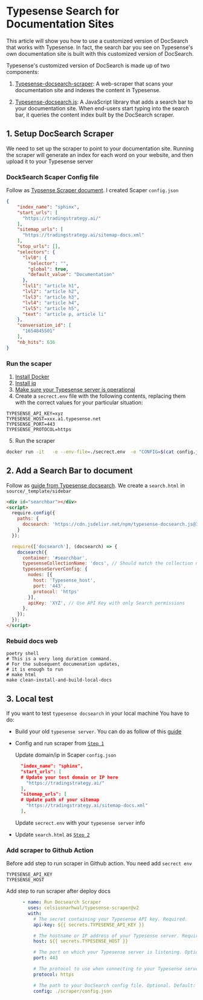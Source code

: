 # Typesense Search for Documentation Sites
This article will show you how to use a customized version of DocSearch that works with Typesense. In fact, the search bar you see on Typesense's own documentation site is built with this customized version of DocSearch.

Typesense's customized version of DocSearch is made up of two components:

1. [Typesense-docsearch-scraper](https://github.com/typesense/typesense-docsearch-scraper): A web-scraper that scans your documentation site and indexes the content in Typesense.

2. [Typesense-docsearch.js](https://github.com/typesense/typesense-docsearch.js): A JavaScript library that adds a search bar to your documentation site. When end-users start typing into the search bar, it queries the content index built by the DocSearch scraper.



## 1. Setup DocSearch Scraper
We need to set up the scraper to point to your documentation site. Running the scraper will generate an index for each word on your website, and then upload it to your Typesense server

### DockSearch Scaper Config file
Follow as [Typsense Scraper document](https://typesense.org/docs/guide/docsearch.html#create-a-docsearch-scraper-config-file). I created Scaper `config.json` 

```json
{
    "index_name": "sphinx",
    "start_urls": [
      "https://tradingstrategy.ai/"
    ],
    "sitemap_urls": [
      "https://tradingstrategy.ai/sitemap-docs.xml"
    ],
    "stop_urls": [],
    "selectors": {
      "lvl0": {
        "selector": "",
        "global": true,
        "default_value": "Documentation"
      },
      "lvl1": "article h1",
      "lvl2": "article h2",
      "lvl3": "article h3",
      "lvl4": "article h4",
      "lvl5": "article h5",
      "text": "article p, article li"
    },
    "conversation_id": [
      "1654845501"
    ],
    "nb_hits": 636
}
```

### Run the scaper
1. [Install Docker](https://docs.docker.com/get-docker/)
2. [Install jq](https://jqlang.github.io/jq/download/)
3. [Make sure your Typesense server is operational](https://typesense.org/docs/guide/install-typesense.html#option-1-typesense-cloud)
4. Create a `secrect.env` file with the following contents, replacing them with the correct values for your particular situation:
```
TYPESENSE_API_KEY=xyz
TYPESENSE_HOST=xxx.a1.typesense.net
TYPESENSE_PORT=443
TYPESENSE_PROTOCOL=https
```

5. Run the scraper
```bash
docker run -it   -e --env-file=./secrect.env  -e "CONFIG=$(cat config.json | jq -r tostring)"   typesense/docsearch-scraper:0.9.1
```

## 2. Add a Search Bar to document
Follow as [guide from Typesense docsearch](https://typesense.org/docs/guide/docsearch.html#integrate-with-ci-deploy-it-to-a-server). We create a `search.html` in `source/_template/sidebar`

```html
<div id="searchbar"></div>
<script>
  require.config({
    paths: {
      docsearch: 'https://cdn.jsdelivr.net/npm/typesense-docsearch.js@3.4?'
    }
  });

  require(['docsearch'], (docsearch) => {
    docsearch({
      container: '#searchbar',
      typesenseCollectionName: 'docs', // Should match the collection name you mention in the docsearch scraper config.js
      typesenseServerConfig: {
        nodes: [{
          host: 'Typesense_host',
          port: '443',
          protocol: 'https'
        }],
        apiKey: 'XYZ', // Use API Key with only Search permissions
      },
    });
  });
</script>
```

### Rebuid docs web
```shell
poetry shell
# This is a very long duration command.
# For the subsequent documenation updates,
# it is enough to run
# make html
make clean-install-and-build-local-docs
```

## 3. Local test
If you want to test `typesense docsearch` in your local machine
You have to do:
- Build your old `typesense server`. You can do as follow of this [guide](https://github.com/tradingstrategy-ai/search)
- Config and run scraper from [`Step 1`](#1-setup-docsearch-scraper) 
    
    Update domain/ip in Scaper `config.json` 
    
  ```json
    "index_name": "sphinx",
    "start_urls": [
    # Update your test domain or IP here    
      "https://tradingstrategy.ai/"
    ],
    "sitemap_urls": [
    # Update path of your sitemap
      "https://tradingstrategy.ai/sitemap-docs.xml"
    ],
  ```
    Update `secrect.env` with your `typesense server` info


- Update `search.html` as [`Step 2`](#2-add-a-search-bar-to-document)

### Add scraper to Github Action
Before add step to run scraper in Github action. You need add `secrect env`
```
TYPESENSE_API_KEY
TYPESENSE_HOST 
``` 

Add step to run scraper after deploy docs

```yml
      - name: Run Docsearch Scraper
        uses: celsiusnarhwal/typesense-scraper@v2
        with:
          # The secret containing your Typesense API key. Required.
          api-key: ${{ secrets.TYPESENSE_API_KEY }}

          # The hostname or IP address of your Typesense server. Required.
          host: ${{ secrets.TYPESENSE_HOST }}

          # The port on which your Typesense server is listening. Optional. Default: 8108.
          port: 443

          # The protocol to use when connecting to your Typesense server. Optional. Default: http.
          protocol: https

          # The path to your DocSearch config file. Optional. Default: docsearch.config.json.
          config: ./scraper/config.json

```
<!-- Auto-update: 2025-10-16T08:36:35.890383 -->

<!-- Auto-update: 2025-10-18T10:40:39.402136 -->
